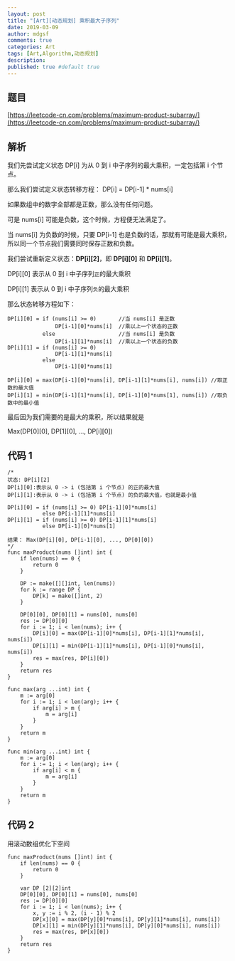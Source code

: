 ```yaml
---
layout: post
title: "[Art][动态规划] 乘积最大子序列"
date: 2019-03-09
author: mdgsf
comments: true
categories: Art
tags: [Art,Algorithm,动态规划]
description:
published: true #default true
---
```


## 题目

[https://leetcode-cn.com/problems/maximum-product-subarray/](https://leetcode-cn.com/problems/maximum-product-subarray/)

## 解析

我们先尝试定义状态 DP[i] 为从 0 到 i 中子序列的最大乘积，一定包括第 i 个节点。

那么我们尝试定义状态转移方程： DP[i] = DP[i-1] * nums[i]

如果数组中的数字全部都是正数，那么没有任何问题。

可是 nums[i] 可能是负数，这个时候，方程便无法满足了。

当 nums[i] 为负数的时候，只要 DP[i-1] 也是负数的话，那就有可能是最大乘积，所以同一个节点我们需要同时保存正数和负数。

我们尝试重新定义状态：**DP[i][2]**，即 **DP[i][0]** 和 **DP[i][1]**。

DP[i][0] 表示从 0 到 i 中子序列`正`的最大乘积

DP[i][1] 表示从 0 到 i 中子序列`负`的最大乘积

那么状态转移方程如下：

```
DP[i][0] = if (nums[i] >= 0)       //当 nums[i] 是正数
               DP[i-1][0]*nums[i]  //乘以上一个状态的正数
           else                    //当 nums[i] 是负数
               DP[i-1][1]*nums[i]  //乘以上一个状态的负数
DP[i][1] = if (nums[i] >= 0)
               DP[i-1][1]*nums[i]
           else
               DP[i-1][0]*nums[1]
```

```
DP[i][0] = max(DP[i-1][0]*nums[i], DP[i-1][1]*nums[i], nums[i]) //取正数的最大值
DP[i][1] = min(DP[i-1][1]*nums[i], DP[i-1][0]*nums[1], nums[i]) //取负数中的最小值
```

最后因为我们需要的是最大的乘积，所以结果就是

Max(DP[0][0], DP[1][0], ..., DP[i][0])

## 代码 1

```golang
/*
状态: DP[i][2]
DP[i][0]:表示从 0 -> i (包括第 i 个节点) 的正的最大值
DP[i][1]:表示从 0 -> i (包括第 i 个节点) 的负的最大值，也就是最小值

DP[i][0] = if (nums[i] >= 0) DP[i-1][0]*nums[i]
           else DP[i-1][1]*nums[i]
DP[i][1] = if (nums[i] >= 0) DP[i-1][1]*nums[i]
           else DP[i-1][0]*nums[1]

结果： Max(DP[i][0], DP[i-1][0], ..., DP[0][0])
*/
func maxProduct(nums []int) int {
    if len(nums) == 0 {
        return 0
    }

    DP := make([][]int, len(nums))
    for k := range DP {
        DP[k] = make([]int, 2)
    }

    DP[0][0], DP[0][1] = nums[0], nums[0]
    res := DP[0][0]
    for i := 1; i < len(nums); i++ {
        DP[i][0] = max(DP[i-1][0]*nums[i], DP[i-1][1]*nums[i], nums[i])
        DP[i][1] = min(DP[i-1][1]*nums[i], DP[i-1][0]*nums[i], nums[i])
        res = max(res, DP[i][0])
    }
    return res
}

func max(arg ...int) int {
    m := arg[0]
    for i := 1; i < len(arg); i++ {
        if arg[i] > m {
            m = arg[i]
        }
    }
    return m
}

func min(arg ...int) int {
    m := arg[0]
    for i := 1; i < len(arg); i++ {
        if arg[i] < m {
            m = arg[i]
        }
    }
    return m
}
```

## 代码 2

用滚动数组优化下空间

```golang
func maxProduct(nums []int) int {
    if len(nums) == 0 {
        return 0
    }

    var DP [2][2]int
    DP[0][0], DP[0][1] = nums[0], nums[0]
    res := DP[0][0]
    for i := 1; i < len(nums); i++ {
        x, y := i % 2, (i - 1) % 2
        DP[x][0] = max(DP[y][0]*nums[i], DP[y][1]*nums[i], nums[i])
        DP[x][1] = min(DP[y][1]*nums[i], DP[y][0]*nums[i], nums[i])
        res = max(res, DP[x][0])
    }
    return res
}
```